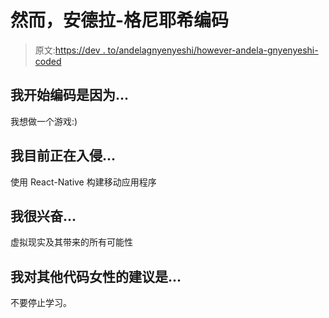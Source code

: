 # 然而，安德拉-格尼耶希编码

> 原文:[https://dev . to/andelagnyenyeshi/however-andela-gnyenyeshi-coded](https://dev.to/andelagnyenyeshi/nevertheless-andela-gnyenyeshi-coded)

## 我开始编码是因为...

我想做一个游戏:)

## 我目前正在入侵...

使用 React-Native 构建移动应用程序

## 我很兴奋...

虚拟现实及其带来的所有可能性

## 我对其他代码女性的建议是...

不要停止学习。